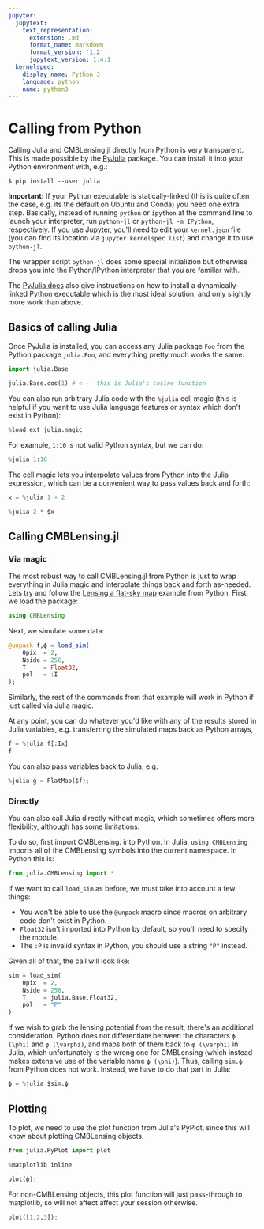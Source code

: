 ```yaml
---
jupyter:
  jupytext:
    text_representation:
      extension: .md
      format_name: markdown
      format_version: '1.2'
      jupytext_version: 1.4.1
  kernelspec:
    display_name: Python 3
    language: python
    name: python3
---
```


# Calling from Python


Calling Julia and CMBLensing.jl directly from Python is very transparent. This is made possible by the [PyJulia](https://pyjulia.readthedocs.io/en/latest/index.html) package. You can install it into your Python environment with, e.g.:

```shell
$ pip install --user julia
```


**Important:** If your Python executable is statically-linked (this is quite often the case, e.g. its the default on Ubuntu and Conda) you need one extra step. Basically, instead of running `python` or `ipython` at the command line to launch your interpreter, run `python-jl`  or `python-jl -m IPython`, respectively. If you use Jupyter, you'll need to edit your `kernel.json` file (you can find its location via `jupyter kernelspec list`) and change it to use `python-jl`.

The wrapper script `python-jl` does some special initializion but otherwise drops you into the Python/IPython interpreter that you are familiar with. 

The [PyJulia docs](https://pyjulia.readthedocs.io/en/latest/troubleshooting.html#your-python-interpreter-is-statically-linked-to-libpython) also give instructions on how to install a dynamically-linked Python executable which is the most ideal solution, and only slightly more work than above.


## Basics of calling Julia


Once PyJulia is installed, you can access any Julia package `Foo` from the Python package `julia.Foo`, and everything pretty much works the same.

```python
import julia.Base
```

```python
julia.Base.cos(1) # <--- this is Julia's cosine function
```

You can also run arbitrary Julia code with the `%julia` cell magic (this is helpful if you want to use Julia language features or syntax which don't exist in Python):

```python
%load_ext julia.magic
```

For example, `1:10` is not valid Python syntax, but we can do:

```python
%julia 1:10
```

The cell magic lets you interpolate values from Python into the Julia expression, which can be a convenient way to pass values back and forth:

```python
x = %julia 1 + 2
```

```python
%julia 2 * $x
```

## Calling CMBLensing.jl


### Via magic


The most robust way to call CMBLensing.jl from Python is just to wrap everything in Julia magic and interpolate things back and forth as-needed. Lets try and follow the [Lensing a flat-sky map](../01_lense_a_map/) example from Python. First, we load the package:

```julia
using CMBLensing
```

Next, we simulate some data:

```julia
@unpack f,ϕ = load_sim(
    θpix  = 2,
    Nside = 256,
    T     = Float32,
    pol   = :I
);
```

Similarly, the rest of the commands from that example will work in Python if just called via Julia magic.


At any point, you can do whatever you'd like with any of the results stored in Julia variables, e.g. transferring the simulated maps back as Python arrays,

```python
f = %julia f[:Ix]
f
```

You can also pass variables back to Julia, e.g.

```python
%julia g = FlatMap($f);
```

### Directly


You can also call Julia directly without magic, which sometimes offers more flexibility, although has some limitations. 

To do so, first import CMBLensing. into Python. In Julia, `using CMBLensing` imports all of the CMBLensing symbols into the current namespace. In Python this is:

```python
from julia.CMBLensing import *
```

If we want to call `load_sim` as before, we must take into account a few things:

* You won't be able to use the `@unpack` macro since macros on arbitrary code don't exist in Python.
* `Float32` isn't imported into Python by default, so you'll need to specify the module. 
* The `:P` is invalid syntax in Python, you should use a string `"P"` instead. 

Given all of that, the call will look like:

```python
sim = load_sim(
    θpix  = 2, 
    Nside = 256, 
    T     = julia.Base.Float32, 
    pol   = "P"
)
```

If we wish to grab the lensing potential from the result, there's an additional consideration. Python does not differentiate between the characters `ϕ (\phi)` and `φ (\varphi)`, and maps both of them back to `φ (\varphi)` in Julia, which unfortunately is the wrong one for CMBLensing (which instead makes extensive use of the variable name `ϕ (\phi)`). Thus, calling `sim.ϕ` from Python does not work. Instead, we have to do that part in Julia:

```python
ϕ = %julia $sim.ϕ
```

## Plotting


To plot, we need to use the plot function from Julia's PyPlot, since this will know about plotting CMBLensing objects. 

```python
from julia.PyPlot import plot
```

```python
%matplotlib inline
```

```python
plot(ϕ);
```

For non-CMBLensing objects, this plot function will just pass-through to matplotlib, so will not affect affect your session otherwise.

```python
plot([1,2,3]);
```
